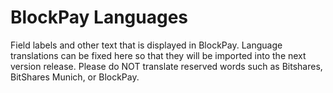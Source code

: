 # BlockPay Languages
Field labels and other text that is displayed in BlockPay. Language translations can be fixed here so that they will be imported into the next version release. Please do NOT translate reserved words such as Bitshares, BitShares Munich, or BlockPay.
